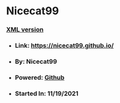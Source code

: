 # Nicecat99
### [XML version](https://nicecat99.github.io/README.xml)

- ### Link: https://nicecat99.github.io/
- ### By: Nicecat99
- ### Powered: [Github](https://github.com)
- ### Started In: 11/19/2021
